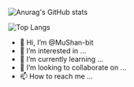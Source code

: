 ![Anurag's GitHub stats](https://github-readme-stats.vercel.app/api?username=mushan-bit&show_icons=true&theme=tokyonight&count_private=true)



![Top Langs](https://github-readme-stats.vercel.app/api/top-langs/?username=mushan-bit&layout=compact)

- 👋 Hi, I’m @MuShan-bit
- 👀 I’m interested in ...
- 🌱 I’m currently learning ...
- 💞️ I’m looking to collaborate on ...
- 📫 How to reach me ...

<!---
MuShan-bit/MuShan-bit is a ✨ special ✨ repository because its `README.md` (this file) appears on your GitHub profile.
You can click the Preview link to take a look at your changes.
--->
